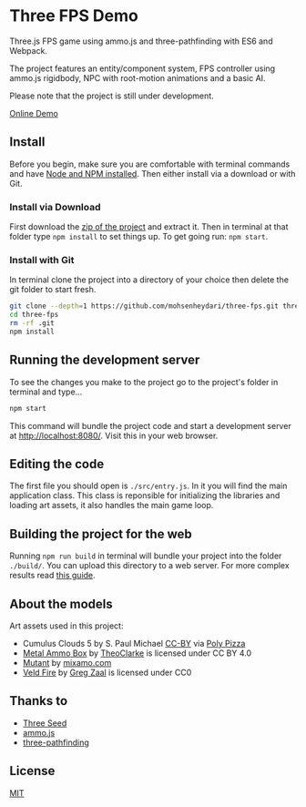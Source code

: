 # Three FPS Demo

Three.js FPS game using ammo.js and three-pathfinding with ES6 and Webpack.

The project features an entity/component system, FPS controller using ammo.js rigidbody, NPC with root-motion animations and a basic AI.

Please note that the project is still under development.

[Online Demo](http://venolabs.com/three-fps-demo/)

## Install
Before you begin, make sure you are comfortable with terminal commands and have [Node and NPM installed](https://www.npmjs.com/get-npm). Then either install via a download or with Git.

### Install via Download
First download the [zip of the project](https://github.com/mohsenheydari/three-fps/archive/master.zip) and extract it. Then in terminal at that folder type `npm install` to set things up. To get going run: `npm start`.

### Install with Git
In terminal clone the project into a directory of your choice then delete the git folder to start fresh.

```bash
git clone --depth=1 https://github.com/mohsenheydari/three-fps.git three-fps
cd three-fps
rm -rf .git
npm install
```

## Running the development server
To see the changes you make to the project go to the project's folder in terminal and type...

```bash
npm start
```

This command will bundle the project code and start a development server at [http://localhost:8080/](http://localhost:8080/). Visit this in your web browser.

## Editing the code
The first file you should open is `./src/entry.js`. In it you will find the main application class. This class is reponsible for initializing the libraries and loading art assets, it also handles the main game loop.

## Building the project for the web
Running `npm run build` in terminal will bundle your project into the folder `./build/`. You can upload this directory to a web server. For more complex results read [this guide](https://webpack.js.org/guides/production/).

## About the models
Art assets used in this project:

* Cumulus Clouds 5 by S. Paul Michael [CC-BY](https://creativecommons.org/licenses/by/3.0/) via [Poly Pizza](https://poly.pizza/m/25RmW99gwuv)
* [Metal Ammo Box](https://skfb.ly/6UAQY) by [TheoClarke](https://sketchfab.com/TheoClarke) is licensed under CC BY 4.0
* [Mutant](https://mixamo.com) by [mixamo.com](https://mixamo.com)
* [Veld Fire](https://hdrihaven.com/hdri/?h=veld_fire) by [Greg Zaal](https://hdrihaven.com/hdris/?a=Greg%20Zaal) is licensed under CC0

## Thanks to
* [Three Seed](https://github.com/edwinwebb/three-seed)
* [ammo.js](https://github.com/kripken/ammo.js/)
* [three-pathfinding](https://github.com/donmccurdy/three-pathfinding)

## License
[MIT](https://github.com/mohsenheydari/three-fps/blob/master/LICENSE)
